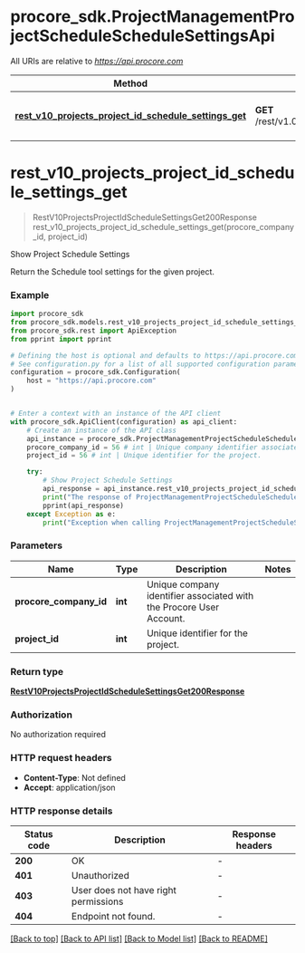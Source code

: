 # procore_sdk.ProjectManagementProjectScheduleScheduleSettingsApi

All URIs are relative to *https://api.procore.com*

Method | HTTP request | Description
------------- | ------------- | -------------
[**rest_v10_projects_project_id_schedule_settings_get**](ProjectManagementProjectScheduleScheduleSettingsApi.md#rest_v10_projects_project_id_schedule_settings_get) | **GET** /rest/v1.0/projects/{project_id}/schedule/settings | Show Project Schedule Settings


# **rest_v10_projects_project_id_schedule_settings_get**
> RestV10ProjectsProjectIdScheduleSettingsGet200Response rest_v10_projects_project_id_schedule_settings_get(procore_company_id, project_id)

Show Project Schedule Settings

Return the Schedule tool settings for the given project.

### Example


```python
import procore_sdk
from procore_sdk.models.rest_v10_projects_project_id_schedule_settings_get200_response import RestV10ProjectsProjectIdScheduleSettingsGet200Response
from procore_sdk.rest import ApiException
from pprint import pprint

# Defining the host is optional and defaults to https://api.procore.com
# See configuration.py for a list of all supported configuration parameters.
configuration = procore_sdk.Configuration(
    host = "https://api.procore.com"
)


# Enter a context with an instance of the API client
with procore_sdk.ApiClient(configuration) as api_client:
    # Create an instance of the API class
    api_instance = procore_sdk.ProjectManagementProjectScheduleScheduleSettingsApi(api_client)
    procore_company_id = 56 # int | Unique company identifier associated with the Procore User Account.
    project_id = 56 # int | Unique identifier for the project.

    try:
        # Show Project Schedule Settings
        api_response = api_instance.rest_v10_projects_project_id_schedule_settings_get(procore_company_id, project_id)
        print("The response of ProjectManagementProjectScheduleScheduleSettingsApi->rest_v10_projects_project_id_schedule_settings_get:\n")
        pprint(api_response)
    except Exception as e:
        print("Exception when calling ProjectManagementProjectScheduleScheduleSettingsApi->rest_v10_projects_project_id_schedule_settings_get: %s\n" % e)
```



### Parameters


Name | Type | Description  | Notes
------------- | ------------- | ------------- | -------------
 **procore_company_id** | **int**| Unique company identifier associated with the Procore User Account. | 
 **project_id** | **int**| Unique identifier for the project. | 

### Return type

[**RestV10ProjectsProjectIdScheduleSettingsGet200Response**](RestV10ProjectsProjectIdScheduleSettingsGet200Response.md)

### Authorization

No authorization required

### HTTP request headers

 - **Content-Type**: Not defined
 - **Accept**: application/json

### HTTP response details

| Status code | Description | Response headers |
|-------------|-------------|------------------|
**200** | OK |  -  |
**401** | Unauthorized |  -  |
**403** | User does not have right permissions |  -  |
**404** | Endpoint not found. |  -  |

[[Back to top]](#) [[Back to API list]](../README.md#documentation-for-api-endpoints) [[Back to Model list]](../README.md#documentation-for-models) [[Back to README]](../README.md)

